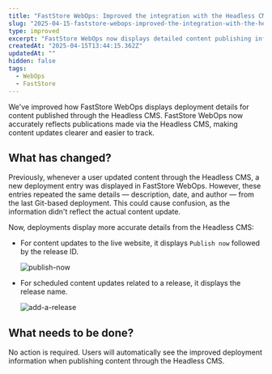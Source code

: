 ```yaml
---
title: "FastStore WebOps: Improved the integration with the Headless CMS"
slug: "2025-04-15-faststore-webops-improved-the-integration-with-the-headless-cms"
type: improved
excerpt: "FastStore WebOps now displays detailed content publishing information from the Headless CMS."
createdAt: "2025-04-15T13:44:15.362Z"
updatedAt: ""
hidden: false
tags:
  - WebOps
  - FastStore
---
```


We've improved how FastStore WebOps displays deployment details for content published through the Headless CMS. FastStore WebOps now accurately reflects publications made via the Headless CMS, making content updates clearer and easier to track.

## What has changed?

Previously, whenever a user updated content through the Headless CMS, a new deployment entry was displayed in FastStore WebOps. However, these entries repeated the same details — description, date, and author — from the last Git-based deployment. This could cause confusion, as the information didn't reflect the actual content update.

Now, deployments display more accurate details from the Headless CMS:

- For content updates to the live website, it displays `Publish now` followed by the release ID.

  ![publish-now](https://cdn.jsdelivr.net/gh/vtexdocs/dev-portal-content@main/images/publish-now.png)

- For scheduled content updates related to a release, it displays the release name.

  ![add-a-release](https://cdn.jsdelivr.net/gh/vtexdocs/dev-portal-content@main/images/add-a-release.png)

## What needs to be done?

No action is required. Users will automatically see the improved deployment information when publishing content through the Headless CMS.
